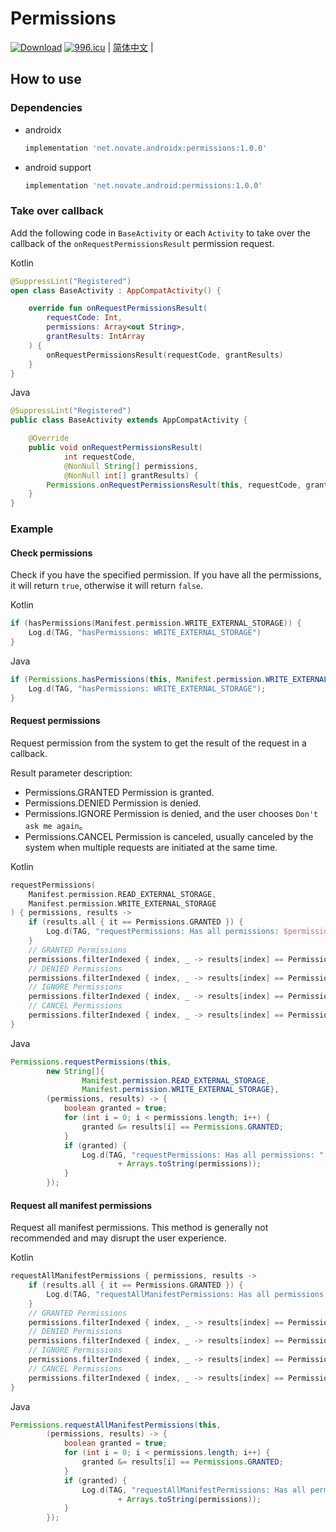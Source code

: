 # Permissions
[![Download](https://api.bintray.com/packages/novate/android/permissions/images/download.svg)](https://bintray.com/novate/android/permissions/_latestVersion) [![996.icu](https://img.shields.io/badge/link-996.icu-red.svg)](https://996.icu) | [简体中文](https://github.com/GavinNovate/Permissions/blob/android/README_CN.md) |

## How to use

### Dependencies

- androidx

  ```groovy
  implementation 'net.novate.androidx:permissions:1.0.0'
  ```

- android support

  ```groovy
  implementation 'net.novate.android:permissions:1.0.0'
  ```

### Take over callback

Add the following code in `BaseActivity` or each `Activity` to take over the callback of the `onRequestPermissionsResult` permission request.

Kotlin

```kotlin
@SuppressLint("Registered")
open class BaseActivity : AppCompatActivity() {

    override fun onRequestPermissionsResult(
        requestCode: Int,
        permissions: Array<out String>,
        grantResults: IntArray
    ) {
        onRequestPermissionsResult(requestCode, grantResults)
    }
}
```

Java

```java
@SuppressLint("Registered")
public class BaseActivity extends AppCompatActivity {

    @Override
    public void onRequestPermissionsResult(
            int requestCode,
            @NonNull String[] permissions,
            @NonNull int[] grantResults) {
        Permissions.onRequestPermissionsResult(this, requestCode, grantResults);
    }
}
```

### Example

#### Check permissions

Check if you have the specified permission. If you have all the permissions, it will return `true`, otherwise it will return `false`.

Kotlin

```kotlin
if (hasPermissions(Manifest.permission.WRITE_EXTERNAL_STORAGE)) {
    Log.d(TAG, "hasPermissions: WRITE_EXTERNAL_STORAGE")
}
```

Java

```java
if (Permissions.hasPermissions(this, Manifest.permission.WRITE_EXTERNAL_STORAGE)) {
    Log.d(TAG, "hasPermissions: WRITE_EXTERNAL_STORAGE");
}
```

#### Request permissions

Request permission from the system to get the result of the request in a callback.

Result parameter description:

- Permissions.GRANTED  Permission is granted.
- Permissions.DENIED      Permission is denied.
- Permissions.IGNORE      Permission is denied, and the user chooses `Don't ask me again`。
- Permissions.CANCEL      Permission is canceled, usually canceled by the system when multiple requests are initiated at the same time.

Kotlin

```kotlin
requestPermissions(
    Manifest.permission.READ_EXTERNAL_STORAGE,
    Manifest.permission.WRITE_EXTERNAL_STORAGE
) { permissions, results ->
    if (results.all { it == Permissions.GRANTED }) {
        Log.d(TAG, "requestPermissions: Has all permissions: $permissions")
    }
    // GRANTED Permissions
    permissions.filterIndexed { index, _ -> results[index] == Permissions.GRANTED }
    // DENIED Permissions
    permissions.filterIndexed { index, _ -> results[index] == Permissions.DENIED }
    // IGNORE Permissions
    permissions.filterIndexed { index, _ -> results[index] == Permissions.IGNORE }
    // CANCEL Permissions
    permissions.filterIndexed { index, _ -> results[index] == Permissions.CANCEL }
}
```

Java

```java
Permissions.requestPermissions(this,
        new String[]{
                Manifest.permission.READ_EXTERNAL_STORAGE,
                Manifest.permission.WRITE_EXTERNAL_STORAGE},
        (permissions, results) -> {
            boolean granted = true;
            for (int i = 0; i < permissions.length; i++) {
                granted &= results[i] == Permissions.GRANTED;
            }
            if (granted) {
                Log.d(TAG, "requestPermissions: Has all permissions: "
                        + Arrays.toString(permissions));
            }
        });
```

#### Request all manifest permissions

Request all manifest permissions. This method is generally not recommended and may disrupt the user experience.

Kotlin

```kotlin
requestAllManifestPermissions { permissions, results ->
    if (results.all { it == Permissions.GRANTED }) {
        Log.d(TAG, "requestAllManifestPermissions: Has all permissions: $permissions")
    }
    // GRANTED Permissions
    permissions.filterIndexed { index, _ -> results[index] == Permissions.GRANTED }
    // DENIED Permissions
    permissions.filterIndexed { index, _ -> results[index] == Permissions.DENIED }
    // IGNORE Permissions
    permissions.filterIndexed { index, _ -> results[index] == Permissions.IGNORE }
    // CANCEL Permissions
    permissions.filterIndexed { index, _ -> results[index] == Permissions.CANCEL }
}
```

Java

```java
Permissions.requestAllManifestPermissions(this,
        (permissions, results) -> {
            boolean granted = true;
            for (int i = 0; i < permissions.length; i++) {
                granted &= results[i] == Permissions.GRANTED;
            }
            if (granted) {
                Log.d(TAG, "requestAllManifestPermissions: Has all permissions: "
                        + Arrays.toString(permissions));
            }
        });
```

